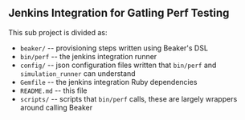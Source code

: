 ## Jenkins Integration for Gatling Perf Testing

This sub project is divided as:

  * `beaker/`   -- provisioning steps written using Beaker's DSL
  * `bin/perf`  -- the jenkins integration runner
  * `config/`   -- json configuration files written that `bin/perf` and `simulation_runner` can understand
  * `Gemfile`   -- the jenkins integration Ruby dependencies
  * `README.md` -- this file
  * `scripts/`  -- scripts that `bin/perf` calls, these are largely wrappers around calling Beaker


